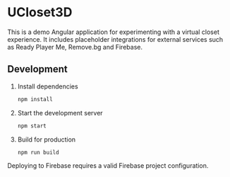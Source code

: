 # UCloset3D

This is a demo Angular application for experimenting with a virtual closet experience. It includes placeholder integrations for external services such as Ready Player Me, Remove.bg and Firebase.

## Development

1. Install dependencies
   ```bash
   npm install
   ```
2. Start the development server
   ```bash
   npm start
   ```
3. Build for production
   ```bash
   npm run build
   ```

Deploying to Firebase requires a valid Firebase project configuration.

